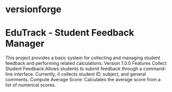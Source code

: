 # versionforge
# EduTrack - Student Feedback Manager
This project provides a basic system for collecting and managing student feedback and performing related calculations.
Version 1.0.0 Features
Collect Student Feedback:Allows students to submit feedback through a command-line interface. Currently, it collects student ID, subject, and general comments.
Compute Average Score: Calculates the average score from a list of numerical scores.

 
